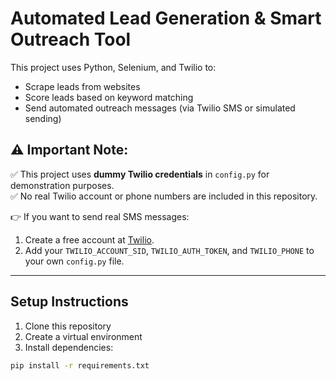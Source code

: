 # Automated Lead Generation & Smart Outreach Tool

This project uses Python, Selenium, and Twilio to:
- Scrape leads from websites
- Score leads based on keyword matching
- Send automated outreach messages (via Twilio SMS or simulated sending)

## ⚠️ Important Note:

✅ This project uses **dummy Twilio credentials** in `config.py` for demonstration purposes.  
✅ No real Twilio account or phone numbers are included in this repository.  

👉 If you want to send real SMS messages:
1. Create a free account at [Twilio](https://www.twilio.com/try-twilio).
2. Add your `TWILIO_ACCOUNT_SID`, `TWILIO_AUTH_TOKEN`, and `TWILIO_PHONE` to your own `config.py` file.
---

## Setup Instructions

1. Clone this repository
2. Create a virtual environment
3. Install dependencies:

```bash
pip install -r requirements.txt

